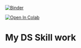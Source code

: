 [![Binder](https://mybinder.org/badge_logo.svg)](https://mybinder.org/v2/gh/Nikhil1920/DS_Practical/HEAD)

[![Open In Colab](https://colab.research.google.com/assets/colab-badge.svg)](https://colab.research.google.com/github/Nikhil1920/DS_Practical/)

# My DS Skill work
